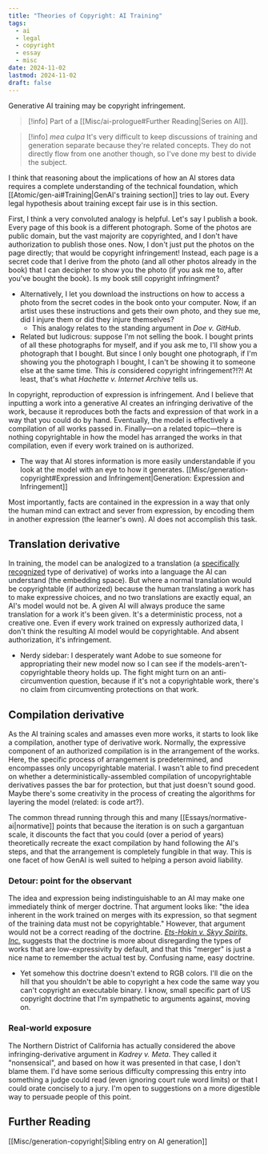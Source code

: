 ```yaml
---
title: "Theories of Copyright: AI Training"
tags:
  - ai
  - legal
  - copyright
  - essay
  - misc
date: 2024-11-02
lastmod: 2024-11-02
draft: false
---
```

Generative AI training may be copyright infringement.

> [!info] Part of a [[Misc/ai-prologue#Further Reading|Series on AI]].

> [!info] *mea culpa*
> It's very difficult to keep discussions of training and generation separate because they're related concepts. They do not directly flow from one another though, so I've done my best to divide the subject.

I think that reasoning about the implications of how an AI stores data requires a complete understanding of the technical foundation, which [[Atomic/gen-ai#Training|GenAI's training section]] tries to lay out. Every legal hypothesis about training except fair use is in this section.

First, I think a very convoluted analogy is helpful. Let's say I publish a book. Every page of this book is a different photograph. Some of the photos are public domain, but the vast majority are copyrighted, and I don't have authorization to publish those ones. Now, I don't just put the photos on the page directly; that would be copyright infringement! Instead, each page is a secret code that I derive from the photo (and all other photos already in the book) that I can decipher to show you the photo (if you ask me to, after you've bought the book). Is my book still copyright infringment?
- Alternatively, I let you download the instructions on how to access a photo from the secret codes in the book onto your computer. Now, if an artist uses these instructions and gets their own photo, and they sue me, did I injure them or did they injure themselves?
	- This analogy relates to the standing argument in *Doe v. GitHub*.
- Related but ludicrous: suppose I'm not selling the book. I bought prints of all these photographs for myself, and if you ask me to, I'll show you a photograph that I bought. But since I only bought one photograph, if I'm showing you the photograph I bought, I can't be showing it to someone else at the same time. This *is* considered copyright infringement?!?! At least, that's what *Hachette v. Internet Archive* tells us. 

In copyright, reproduction of expression is infringement. And I believe that inputting a work into a generative AI creates an infringing derivative of the work, because it reproduces both the facts and expression of that work in a way that you could do by hand. Eventually, the model is effectively a compilation of all works passed in. Finally—on a related topic—there is nothing copyrightable in how the model has arranged the works in that compilation, even if every work trained on is authorized. 
- The way that AI stores information is more easily understandable if you look at the model with an eye to how it generates. [[Misc/generation-copyright#Expression and Infringement|Generation: Expression and Infringement]]

Most importantly, facts are contained in the expression in a way that only the human mind can extract and sever from expression, by encoding them in another expression (the learner's own). AI does not accomplish this task.

## Translation derivative
In training, the model can be analogized to a translation (a [specifically recognized](https://www.law.cornell.edu/uscode/text/17/101#:~:text=preexisting%20works%2C%20such%20as%20a%20translation) type of derivative) of works into a language the AI can understand (the embedding space). But where a normal translation would be copyrightable (if authorized) because the human translating a work has to make expressive choices, and no two translations are exactly equal, an AI's model would not be. A given AI will always produce the same translation for a work it's been given. It's a deterministic process, not a creative one. Even if every work trained on expressly authorized data, I don't think the resulting AI model would be copyrightable. And absent authorization, it's infringement.
- Nerdy sidebar: I desperately want Adobe to sue someone for appropriating their new model now so I can see if the models-aren't-copyrightable theory holds up. The fight might turn on an anti-circumvention question, because if it's not a copyrightable work, there's no claim from circumventing protections on that work.

## Compilation derivative
As the AI training scales and amasses even more works, it starts to look like a compilation, another type of derivative work. Normally, the expressive component of an authorized compilation is in the arrangement of the works. Here, the specific process of arrangement is predetermined, and encompasses only uncopyrightable material. I wasn't able to find precedent on whether a deterministically-assembled compilation of uncopyrightable derivatives passes the bar for protection, but that just doesn't sound good. Maybe there's some creativity in the process of creating the algorithms for layering the model (related: is code art?). 

The common thread running through this and many [[Essays/normative-ai|normative]] points that because the iteration is on such a gargantuan scale, it discounts the fact that you could (over a period of years) theoretically recreate the exact compilation by hand following the AI's steps, and that the arrangement is completely fungible in that way. This is one facet of how GenAI is well suited to helping a person avoid liability.
### Detour: point for the observant
The idea and expression being indistinguishable to an AI may make one immediately think of merger doctrine. That argument looks like: "the idea inherent in the work trained on merges with its expression, so that segment of the training data must not be copyrightable." However, that argument would not be a correct reading of the doctrine. [*Ets-Hokin v. Skyy Spirits, Inc.*](https://caselaw.findlaw.com/court/us-9th-circuit/1294395.html) suggests that the doctrine is more about disregarding the types of works that are low-expressivity by default, and that this "merger" is just a nice name to remember the actual test by. Confusing name, easy doctrine.
- Yet somehow this doctrine doesn't extend to RGB colors. I'll die on the hill that you shouldn't be able to copyright a hex code the same way you can't copyright an executable binary. I know, small specific part of US copyright doctrine that I'm sympathetic to arguments against, moving on.
### Real-world exposure
The Northern District of California has actually considered the above infringing-derivative argument in *Kadrey v. Meta*. They called it "nonsensical", and based on how it was presented in that case, I don't blame them. I'd have some serious difficulty compressing this entry into something a judge could read (even ignoring court rule word limits) or that I could orate concisely to a jury. I'm open to suggestions on a more digestible way to persuade people of this point.
## Further Reading
[[Misc/generation-copyright|Sibling entry on AI generation]]